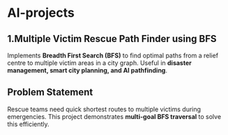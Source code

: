 # AI-projects
## 1.Multiple Victim Rescue Path Finder using BFS
Implements **Breadth First Search (BFS)** to find optimal paths from a relief centre to multiple victim areas in a city graph. Useful in **disaster management, smart city planning, and AI pathfinding**.
## Problem Statement
Rescue teams need quick shortest routes to multiple victims during emergencies. This project demonstrates **multi-goal BFS traversal** to solve this efficiently.
